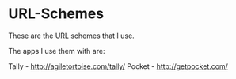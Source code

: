 URL-Schemes
===========
These are the URL schemes that I use.

The apps I use them with are:

Tally - http://agiletortoise.com/tally/
Pocket - http://getpocket.com/

